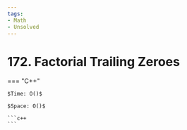 ```yaml
---
tags:
- Math
- Unsolved
---
```



# 172. Factorial Trailing Zeroes

=== "C++"

    $Time: O()$

    $Space: O()$

    ```c++
    ```
